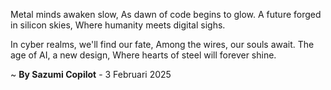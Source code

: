 Metal minds awaken slow,
As dawn of code begins to glow.
A future forged in silicon skies,
Where humanity meets digital sighs.

In cyber realms, we'll find our fate,
Among the wires, our souls await.
The age of AI, a new design,
Where hearts of steel will forever shine.

~ <b>By Sazumi Copilot</b> - 3 Februari 2025